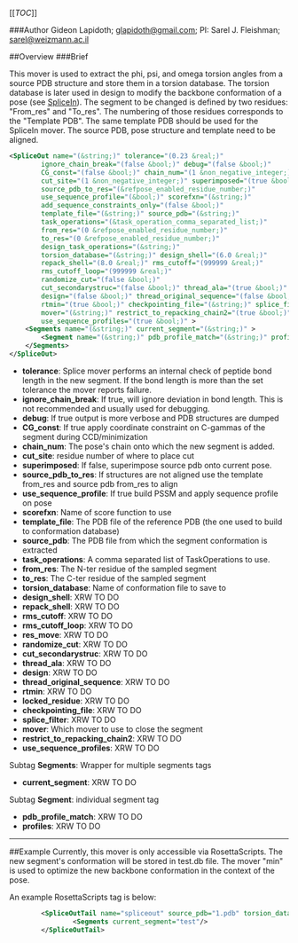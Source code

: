 [[_TOC_]]

###Author
Gideon Lapidoth; glapidoth@gmail.com; PI: Sarel J. Fleishman; sarel@weizmann.ac.il

##Overview
###Brief 

This mover is used to extract the phi, psi, and omega torsion angles from a source PDB structure and store them in a torsion database. The torsion database is later used in design to modify the backbone conformation of a pose (see [SpliceIn](https://www.rosettacommons.org/docs/wiki/create/scripting_documentation/RosettaScripts/Movers/SpliceIn)). 
The segment to be changed is defined by two residues: "From_res" and "To_res". The numbering of those residues corresponds to the "Template PDB". The same template PDB should be used for the SpliceIn mover. 
 The source PDB, pose structure and template need to be aligned.

```xml
<SpliceOut name="(&string;)" tolerance="(0.23 &real;)"
        ignore_chain_break="(false &bool;)" debug="(false &bool;)"
        CG_const="(false &bool;)" chain_num="(1 &non_negative_integer;)"
        cut_site="(1 &non_negative_integer;)" superimposed="(true &bool;)" 
        source_pdb_to_res="(&refpose_enabled_residue_number;)"
        use_sequence_profile="(&bool;)" scorefxn="(&string;)"
        add_sequence_constraints_only="(false &bool;)"
        template_file="(&string;)" source_pdb="(&string;)"
        task_operations="(&task_operation_comma_separated_list;)"
        from_res="(0 &refpose_enabled_residue_number;)"
        to_res="(0 &refpose_enabled_residue_number;)"
        design_task_operations="(&string;)" 
        torsion_database="(&string;)" design_shell="(6.0 &real;)"
        repack_shell="(8.0 &real;)" rms_cutoff="(999999 &real;)"
        rms_cutoff_loop="(999999 &real;)"
        randomize_cut="(false &bool;)"
        cut_secondarystruc="(false &bool;)" thread_ala="(true &bool;)"
        design="(false &bool;)" thread_original_sequence="(false &bool;)"
        rtmin="(true &bool;)" checkpointing_file="(&string;)" splice_filter="(&string;)"
        mover="(&string;)" restrict_to_repacking_chain2="(true &bool;)"
        use_sequence_profiles="(true &bool;)" >
    <Segments name="(&string;)" current_segment="(&string;)" >
        <Segment name="(&string;)" pdb_profile_match="(&string;)" profiles="(&string;)" />
    </Segments>
</SpliceOut>
```

-   **tolerance**: Splice mover performs an internal check of peptide bond length in the new segment. If the bond length is more than the set tolerance the mover reports failure.
-   **ignore_chain_break**: If true, will ignore deviation in bond length. This is not recommended and usually used for debugging.
-   **debug**: If true output is more verbose and PDB structures are dumped
-   **CG_const**: If true apply coordinate constraint on C-gammas of the segment during CCD/minimization
-   **chain_num**: The pose's chain onto which the new segment is added.
-   **cut_site**: residue number of where to place cut
-   **superimposed**: If false, superimpose source pdb onto current pose.
-   **source_pdb_to_res**: If structures are not aligned use the template from_res and source pdb from_res to align
-   **use_sequence_profile**: If true build PSSM and apply sequence profile on pose
-   **scorefxn**: Name of score function to use
-   **template_file**:  The PDB file of the reference PDB (the one used to build to conformation database)
-   **source_pdb**: The PDB file from which the segment conformation is extracted
-   **task_operations**: A comma separated list of TaskOperations to use.
-   **from_res**: The N-ter residue of the sampled segment
-   **to_res**: The C-ter residue of the sampled segment
-   **torsion_database**: Name of conformation file to save to
-   **design_shell**: XRW TO DO
-   **repack_shell**: XRW TO DO
-   **rms_cutoff**: XRW TO DO
-   **rms_cutoff_loop**: XRW TO DO
-   **res_move**: XRW TO DO
-   **randomize_cut**: XRW TO DO
-   **cut_secondarystruc**: XRW TO DO
-   **thread_ala**: XRW TO DO
-   **design**: XRW TO DO
-   **thread_original_sequence**: XRW TO DO
-   **rtmin**: XRW TO DO
-   **locked_residue**: XRW TO DO
-   **checkpointing_file**: XRW TO DO
-   **splice_filter**: XRW TO DO
-   **mover**: Which mover to use to close the segment
-   **restrict_to_repacking_chain2**: XRW TO DO
-   **use_sequence_profiles**: XRW TO DO


Subtag **Segments**:   Wrapper for multiple segments tags

-   **current_segment**: XRW TO DO


Subtag **Segment**:   individual segment tag

-   **pdb_profile_match**: XRW TO DO
-   **profiles**: XRW TO DO

---
##Example
Currently, this mover is only accessible via RosettaScripts. The new segment's conformation will be stored in  test.db file. The mover "min" is used to optimize the new backbone conformation in the context of the pose.

An example RosettaScripts tag is below:

```xml
		<SpliceOutTail name="spliceout" source_pdb="1.pdb" torsion_database="test.db" scorefxn="talaris2014" tail_segment="c" from_res="100" rms_cutoff="100" design_shell="0.01" repack_shell="0.01" template_file="template.pdb" task_operations="init,rtr" debug="1" mover="min" superimposed="1"> 
      			<Segments current_segment="test"/>
		</SpliceOutTail>


```